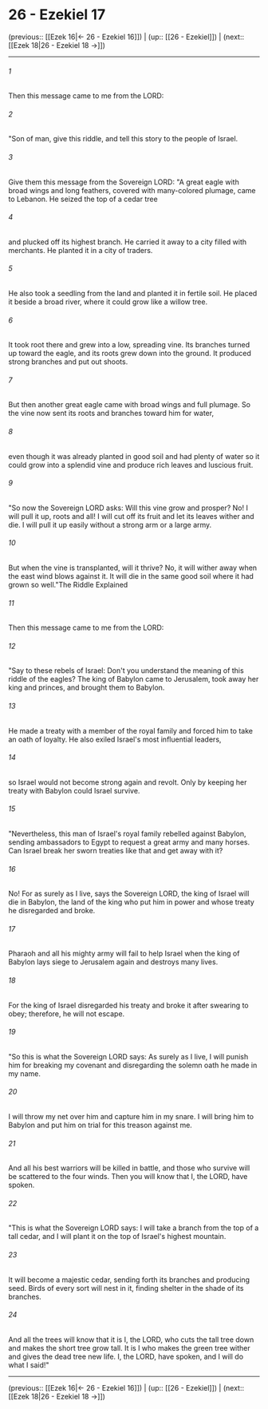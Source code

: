 # 26 - Ezekiel 17

(previous:: [[Ezek 16|← 26 - Ezekiel 16]]) | (up:: [[26 - Ezekiel]]) | (next:: [[Ezek 18|26 - Ezekiel 18 →]])

***


###### 1 
Then this message came to me from the LORD: 

###### 2 
"Son of man, give this riddle, and tell this story to the people of Israel. 

###### 3 
Give them this message from the Sovereign LORD: "A great eagle with broad wings and long feathers, covered with many-colored plumage, came to Lebanon. He seized the top of a cedar tree 

###### 4 
and plucked off its highest branch. He carried it away to a city filled with merchants. He planted it in a city of traders. 

###### 5 
He also took a seedling from the land and planted it in fertile soil. He placed it beside a broad river, where it could grow like a willow tree. 

###### 6 
It took root there and grew into a low, spreading vine. Its branches turned up toward the eagle, and its roots grew down into the ground. It produced strong branches and put out shoots. 

###### 7 
But then another great eagle came with broad wings and full plumage. So the vine now sent its roots and branches toward him for water, 

###### 8 
even though it was already planted in good soil and had plenty of water so it could grow into a splendid vine and produce rich leaves and luscious fruit. 

###### 9 
"So now the Sovereign LORD asks: Will this vine grow and prosper? No! I will pull it up, roots and all! I will cut off its fruit and let its leaves wither and die. I will pull it up easily without a strong arm or a large army. 

###### 10 
But when the vine is transplanted, will it thrive? No, it will wither away when the east wind blows against it. It will die in the same good soil where it had grown so well."The Riddle Explained 

###### 11 
Then this message came to me from the LORD: 

###### 12 
"Say to these rebels of Israel: Don't you understand the meaning of this riddle of the eagles? The king of Babylon came to Jerusalem, took away her king and princes, and brought them to Babylon. 

###### 13 
He made a treaty with a member of the royal family and forced him to take an oath of loyalty. He also exiled Israel's most influential leaders, 

###### 14 
so Israel would not become strong again and revolt. Only by keeping her treaty with Babylon could Israel survive. 

###### 15 
"Nevertheless, this man of Israel's royal family rebelled against Babylon, sending ambassadors to Egypt to request a great army and many horses. Can Israel break her sworn treaties like that and get away with it? 

###### 16 
No! For as surely as I live, says the Sovereign LORD, the king of Israel will die in Babylon, the land of the king who put him in power and whose treaty he disregarded and broke. 

###### 17 
Pharaoh and all his mighty army will fail to help Israel when the king of Babylon lays siege to Jerusalem again and destroys many lives. 

###### 18 
For the king of Israel disregarded his treaty and broke it after swearing to obey; therefore, he will not escape. 

###### 19 
"So this is what the Sovereign LORD says: As surely as I live, I will punish him for breaking my covenant and disregarding the solemn oath he made in my name. 

###### 20 
I will throw my net over him and capture him in my snare. I will bring him to Babylon and put him on trial for this treason against me. 

###### 21 
And all his best warriors will be killed in battle, and those who survive will be scattered to the four winds. Then you will know that I, the LORD, have spoken. 

###### 22 
"This is what the Sovereign LORD says: I will take a branch from the top of a tall cedar, and I will plant it on the top of Israel's highest mountain. 

###### 23 
It will become a majestic cedar, sending forth its branches and producing seed. Birds of every sort will nest in it, finding shelter in the shade of its branches. 

###### 24 
And all the trees will know that it is I, the LORD, who cuts the tall tree down and makes the short tree grow tall. It is I who makes the green tree wither and gives the dead tree new life. I, the LORD, have spoken, and I will do what I said!"

***

(previous:: [[Ezek 16|← 26 - Ezekiel 16]]) | (up:: [[26 - Ezekiel]]) | (next:: [[Ezek 18|26 - Ezekiel 18 →]])

